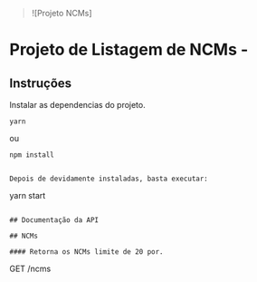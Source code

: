 > ![Projeto NCMs]

# Projeto de Listagem de NCMs -

## Instruções

Instalar as dependencias do projeto.

```
yarn
```

ou

```
npm install
```

```

Depois de devidamente instaladas, basta executar:

```

yarn start

```

## Documentação da API

## NCMs

#### Retorna os NCMs limite de 20 por.

```

GET /ncms

```



```
